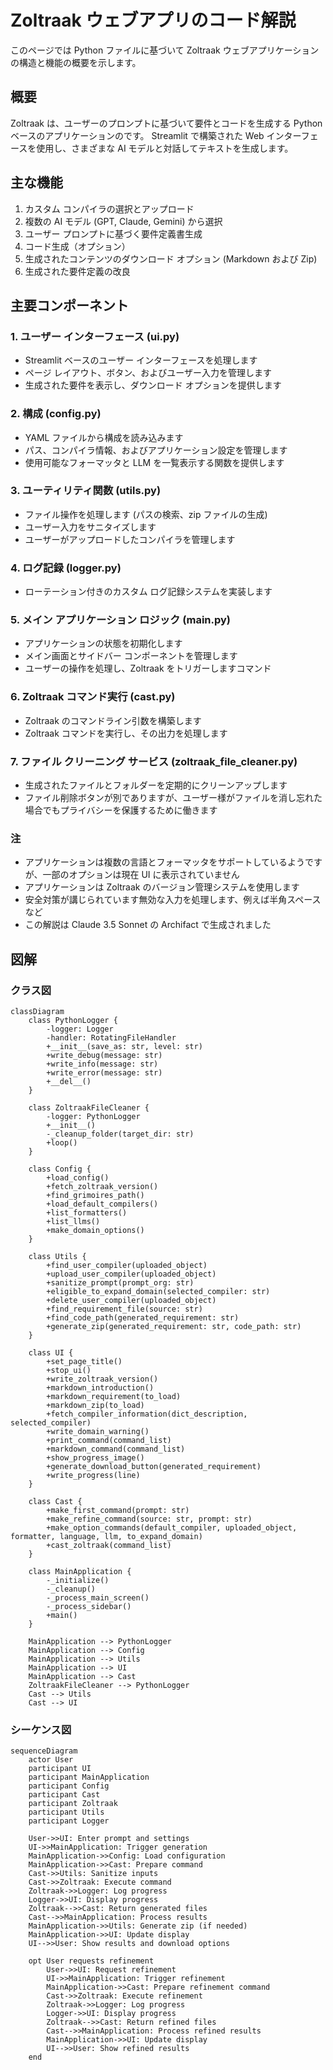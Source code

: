 # Zoltraak ウェブアプリのコード解説

このページでは Python ファイルに基づいて Zoltraak ウェブアプリケーションの構造と機能の概要を示します。

## 概要

Zoltraak は、ユーザーのプロンプトに基づいて要件とコードを生成する Python ベースのアプリケーションのです。
Streamlit で構築された Web インターフェースを使用し、さまざまな AI モデルと対話してテキストを生成します。

## 主な機能
1. カスタム コンパイラの選択とアップロード
2. 複数の AI モデル (GPT, Claude, Gemini) から選択
3. ユーザー プロンプトに基づく要件定義書生成
4. コード生成（オプション）
5. 生成されたコンテンツのダウンロード オプション (Markdown および Zip)
6. 生成された要件定義の改良

## 主要コンポーネント

### 1. ユーザー インターフェース (ui.py)
- Streamlit ベースのユーザー インターフェースを処理します
- ページ レイアウト、ボタン、およびユーザー入力を管理します
- 生成された要件を表示し、ダウンロード オプションを提供します

### 2. 構成 (config.py)
- YAML ファイルから構成を読み込みます
- パス、コンパイラ情報、およびアプリケーション設定を管理します
- 使用可能なフォーマッタと LLM を一覧表示する関数を提供します

### 3. ユーティリティ関数 (utils.py)
- ファイル操作を処理します (パスの検索、zip ファイルの生成)
- ユーザー入力をサニタイズします
- ユーザーがアップロードしたコンパイラを管理します

### 4. ログ記録 (logger.py)
- ローテーション付きのカスタム ログ記録システムを実装します

### 5. メイン アプリケーション ロジック (main.py)
- アプリケーションの状態を初期化します
- メイン画面とサイドバー コンポーネントを管理します
- ユーザーの操作を処理し、Zoltraak をトリガーしますコマンド

### 6. Zoltraak コマンド実行 (cast.py)
- Zoltraak のコマンドライン引数を構築します
- Zoltraak コマンドを実行し、その出力を処理します

### 7. ファイル クリーニング サービス (zoltraak_file_cleaner.py)
- 生成されたファイルとフォルダーを定期的にクリーンアップします
- ファイル削除ボタンが別でありますが、ユーザー様がファイルを消し忘れた場合でもプライバシーを保護するために働きます

### 注
- アプリケーションは複数の言語とフォーマッタをサポートしているようですが、一部のオプションは現在 UI に表示されていません
- アプリケーションは Zoltraak のバージョン管理システムを使用します
- 安全対策が講じられています無効な入力を処理します、例えば半角スペースなど
- この解説は Claude 3.5 Sonnet の Archifact で生成されました

## 図解

### クラス図

```mermaid
classDiagram
    class PythonLogger {
        -logger: Logger
        -handler: RotatingFileHandler
        +__init__(save_as: str, level: str)
        +write_debug(message: str)
        +write_info(message: str)
        +write_error(message: str)
        +__del__()
    }

    class ZoltraakFileCleaner {
        -logger: PythonLogger
        +__init__()
        -_cleanup_folder(target_dir: str)
        +loop()
    }

    class Config {
        +load_config()
        +fetch_zoltraak_version()
        +find_grimoires_path()
        +load_default_compilers()
        +list_formatters()
        +list_llms()
        +make_domain_options()
    }

    class Utils {
        +find_user_compiler(uploaded_object)
        +upload_user_compiler(uploaded_object)
        +sanitize_prompt(prompt_org: str)
        +eligible_to_expand_domain(selected_compiler: str)
        +delete_user_compiler(uploaded_object)
        +find_requirement_file(source: str)
        +find_code_path(generated_requirement: str)
        +generate_zip(generated_requirement: str, code_path: str)
    }

    class UI {
        +set_page_title()
        +stop_ui()
        +write_zoltraak_version()
        +markdown_introduction()
        +markdown_requirement(to_load)
        +markdown_zip(to_load)
        +fetch_compiler_information(dict_description, selected_compiler)
        +write_domain_warning()
        +print_command(command_list)
        +markdown_command(command_list)
        +show_progress_image()
        +generate_download_button(generated_requirement)
        +write_progress(line)
    }

    class Cast {
        +make_first_command(prompt: str)
        +make_refine_command(source: str, prompt: str)
        +make_option_commands(default_compiler, uploaded_object, formatter, language, llm, to_expand_domain)
        +cast_zoltraak(command_list)
    }

    class MainApplication {
        -_initialize()
        -_cleanup()
        -_process_main_screen()
        -_process_sidebar()
        +main()
    }

    MainApplication --> PythonLogger
    MainApplication --> Config
    MainApplication --> Utils
    MainApplication --> UI
    MainApplication --> Cast
    ZoltraakFileCleaner --> PythonLogger
    Cast --> Utils
    Cast --> UI
```

### シーケンス図

```mermaid
sequenceDiagram
    actor User
    participant UI
    participant MainApplication
    participant Config
    participant Cast
    participant Zoltraak
    participant Utils
    participant Logger

    User->>UI: Enter prompt and settings
    UI->>MainApplication: Trigger generation
    MainApplication->>Config: Load configuration
    MainApplication->>Cast: Prepare command
    Cast->>Utils: Sanitize inputs
    Cast->>Zoltraak: Execute command
    Zoltraak->>Logger: Log progress
    Logger->>UI: Display progress
    Zoltraak-->>Cast: Return generated files
    Cast-->>MainApplication: Process results
    MainApplication->>Utils: Generate zip (if needed)
    MainApplication->>UI: Update display
    UI-->>User: Show results and download options
    
    opt User requests refinement
        User->>UI: Request refinement
        UI->>MainApplication: Trigger refinement
        MainApplication->>Cast: Prepare refinement command
        Cast->>Zoltraak: Execute refinement
        Zoltraak->>Logger: Log progress
        Logger->>UI: Display progress
        Zoltraak-->>Cast: Return refined files
        Cast-->>MainApplication: Process refined results
        MainApplication->>UI: Update display
        UI-->>User: Show refined results
    end
```
